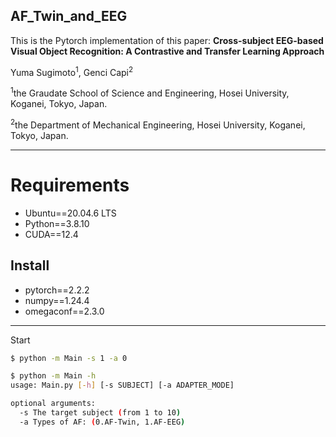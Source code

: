 ## AF_Twin_and_EEG
This is the Pytorch implementation of this paper: **Cross-subject EEG-based Visual Object Recognition: A Contrastive and Transfer Learning Approach**
	
Yuma Sugimoto<sup>1</sup>, Genci Capi<sup>2</sup>

<sup>1</sup>the Graudate School of Science and Engineering, Hosei University, Koganei, Tokyo, Japan.

<sup>2</sup>the Department of Mechanical Engineering, Hosei University, Koganei, Tokyo, Japan.
***
# Requirements
* Ubuntu==20.04.6 LTS
* Python==3.8.10
* CUDA==12.4
## Install
* pytorch==2.2.2
* numpy==1.24.4
* omegaconf==2.3.0

***
Start
```bash
$ python -m Main -s 1 -a 0
```

```bash
$ python -m Main -h
usage: Main.py [-h] [-s SUBJECT] [-a ADAPTER_MODE]

optional arguments:
  -s The target subject (from 1 to 10)
  -a Types of AF: (0.AF-Twin, 1.AF-EEG)
```

